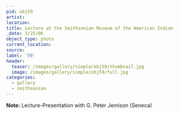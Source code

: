 ```yaml
---
pid: obj59
artist:
location:
title: Lecture at the Smithsonian Museum of the American Indian
_date: 3/25/06
object_type: photo
current_location:
source:
label: '59'
header:
  teaser: /images/gallery/simple/obj59/thumbnail.jpg
  image: /images/gallery/simple/obj59/full.jpg
categories:
  - gallery
  - smithsonian
---
```

**Note:**
Lecture-Presentation with G. Peter Jemison (Seneca)
